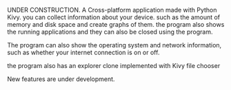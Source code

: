UNDER CONSTRUCTION.
A Cross-platform application made with Python Kivy.
you can collect information about your device. such as the amount of memory and disk space and create graphs of them. the program also shows the running applications and they can also be closed using the program.

The program can also show the operating system and network information, such as whether your internet connection is on or off.

the program also has an explorer clone implemented with Kivy file chooser

New features are under development.
